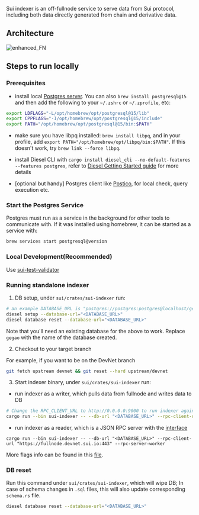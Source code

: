 Sui indexer is an off-fullnode service to serve data from Sui protocol, including both data directly generated from chain and derivative data.

## Architecture
![enhanced_FN](https://user-images.githubusercontent.com/106119108/221022505-a1d873c6-60e2-45f1-b2aa-e50192c4dfbb.png)

## Steps to run locally
### Prerequisites
- install local [Postgres server](https://www.postgresql.org/download/). You can also `brew install postgresql@15` and then add the following to your `~/.zshrc` or `~/.zprofile`, etc:
```sh
export LDFLAGS="-L/opt/homebrew/opt/postgresql@15/lib"
export CPPFLAGS="-I/opt/homebrew/opt/postgresql@15/include"
export PATH="/opt/homebrew/opt/postgresql@15/bin:$PATH"
```
- make sure you have libpq installed: `brew install libpq`, and in your profile, add `export PATH="/opt/homebrew/opt/libpq/bin:$PATH"`. If this doesn't work, try `brew link --force libpq`.

- install Diesel CLI with `cargo install diesel_cli --no-default-features --features postgres`, refer to [Diesel Getting Started guide](https://diesel.rs/guides/getting-started) for more details
- [optional but handy] Postgres client like [Postico](https://eggerapps.at/postico2/), for local check, query execution etc.

### Start the Postgres Service

Postgres must run as a service in the background for other tools to communicate with.  If it was installed using homebrew, it can be started as a service with:

``` sh
brew services start postgresql@version
```

### Local Development(Recommended)

Use [sui-test-validator](../../crates/sui-test-validator/README.md)

### Running standalone indexer
1. DB setup, under `sui/crates/sui-indexer` run:
```sh
# an example DATABASE_URL is "postgres://postgres:postgres@localhost/gegao"
diesel setup --database-url="<DATABASE_URL>"
diesel database reset --database-url="<DATABASE_URL>"
```
Note that you'll need an existing database for the above to work. Replace `gegao` with the name of the database created.

2. Checkout to your target branch

For example, if you want to be on the DevNet branch
```sh
git fetch upstream devnet && git reset --hard upstream/devnet
```
3. Start indexer binary, under `sui/crates/sui-indexer` run:
- run indexer as a writer, which pulls data from fullnode and writes data to DB
```sh
# Change the RPC_CLIENT_URL to http://0.0.0.0:9000 to run indexer against local validator & fullnode
cargo run --bin sui-indexer -- --db-url "<DATABASE_URL>" --rpc-client-url "https://fullnode.devnet.sui.io:443" --fullnode-sync-worker --reset-db
```
- run indexer as a reader, which is a JSON RPC server with the [interface](https://docs.sui.io/sui-api-ref#suix_getallbalances)
```
cargo run --bin sui-indexer -- --db-url "<DATABASE_URL>" --rpc-client-url "https://fullnode.devnet.sui.io:443" --rpc-server-worker
```
More flags info can be found in this [file](https://github.com/MystenLabs/sui/blob/main/crates/sui-indexer/src/lib.rs#L83-L123).
### DB reset
Run this command under `sui/crates/sui-indexer`, which will wipe DB; In case of schema changes in `.sql` files, this will also update corresponding `schema.rs` file.
```sh
diesel database reset --database-url="<DATABASE_URL>"
```
